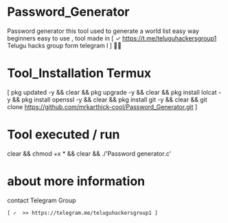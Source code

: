 # Password_Generator
Password generator this tool used to generate a world list easy way beginners easy to use , tool made in
[ ✓  https://t.me/teluguhackersgroup1 Telugu  hacks group form telegram l ] 👍🏻 


# Tool_Installation  Termux 


[ pkg updated -y && clear && pkg upgrade -y && 
clear && pkg install lolcat -y && pkg install openssl -y && clear &&
pkg install git -y && clear &&
git clone https://github.com/mrkarthick-cool/Password_Generator.git
]

 # Tool executed / run 
 
   
  clear && chmod +x * && clear && ./'Password generator.c'


  # about more information

   contact Telegram Group 
    
    [ ✓  >> https://telegram.me/teluguhackersgroup1 ]

   

  

 
